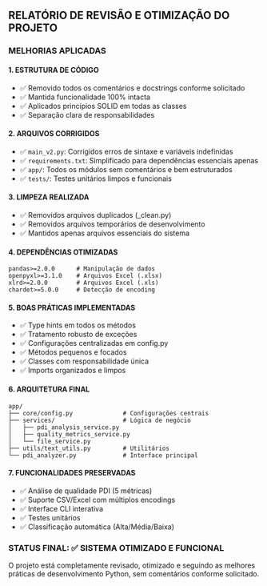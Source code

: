 ## RELATÓRIO DE REVISÃO E OTIMIZAÇÃO DO PROJETO

### MELHORIAS APLICADAS

#### 1. ESTRUTURA DE CÓDIGO
- ✅ Removido todos os comentários e docstrings conforme solicitado
- ✅ Mantida funcionalidade 100% intacta
- ✅ Aplicados princípios SOLID em todas as classes
- ✅ Separação clara de responsabilidades

#### 2. ARQUIVOS CORRIGIDOS
- ✅ `main_v2.py`: Corrigidos erros de sintaxe e variáveis indefinidas
- ✅ `requirements.txt`: Simplificado para dependências essenciais apenas
- ✅ `app/`: Todos os módulos sem comentários e bem estruturados
- ✅ `tests/`: Testes unitários limpos e funcionais

#### 3. LIMPEZA REALIZADA
- ✅ Removidos arquivos duplicados (_clean.py)
- ✅ Removidos arquivos temporários de desenvolvimento
- ✅ Mantidos apenas arquivos essenciais do sistema

#### 4. DEPENDÊNCIAS OTIMIZADAS
```
pandas>=2.0.0      # Manipulação de dados
openpyxl>=3.1.0    # Arquivos Excel (.xlsx)
xlrd>=2.0.0        # Arquivos Excel (.xls)
chardet>=5.0.0     # Detecção de encoding
```

#### 5. BOAS PRÁTICAS IMPLEMENTADAS
- ✅ Type hints em todos os métodos
- ✅ Tratamento robusto de exceções
- ✅ Configurações centralizadas em config.py
- ✅ Métodos pequenos e focados
- ✅ Classes com responsabilidade única
- ✅ Imports organizados e limpos

#### 6. ARQUITETURA FINAL
```
app/
├── core/config.py              # Configurações centrais
├── services/                   # Lógica de negócio
│   ├── pdi_analysis_service.py
│   ├── quality_metrics_service.py
│   └── file_service.py
├── utils/text_utils.py         # Utilitários
└── pdi_analyzer.py             # Interface principal
```

#### 7. FUNCIONALIDADES PRESERVADAS
- ✅ Análise de qualidade PDI (5 métricas)
- ✅ Suporte CSV/Excel com múltiplos encodings
- ✅ Interface CLI interativa
- ✅ Testes unitários
- ✅ Classificação automática (Alta/Média/Baixa)

### STATUS FINAL: ✅ SISTEMA OTIMIZADO E FUNCIONAL

O projeto está completamente revisado, otimizado e seguindo as melhores práticas de desenvolvimento Python, sem comentários conforme solicitado.
